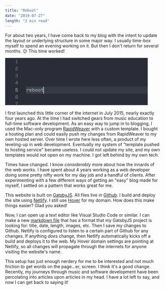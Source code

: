 ```yaml
---
title: "Reboot"
date: "2019-07-27"
length: "2 min read"
---
```


For about two years, I have come back to my blog with the intent to update the layout or underlying structure in some major way. I usually time-box myself to spend an evening working on it. But then I don't return for several months. 😕 This time worked!

![Reboot.](./reboot.gif)

I first launched this little corner of the internet in July 2015, nearly exactly four years ago. At the time I had switched gears from music education to full-time software development. As an easy way to jump in to blogging, I used the Mac-only program [RapidWeaver](https://www.realmacsoftware.com/rapidweaver/) with a custom template. I bought a hosting plan and could easily push my changes from RapidWeaver to my own hosted server. Over time I wrote here less often, a product of my leveling-up in web development. Eventually my system of "template pushed to hosting service" became useless. I could not update my site, and my own templates would not open on my machine. I got left behind by my own tech.

Times have changed. I know _considerably_ more about how the innards of the web works. I have spent about 4 years working as a web developer doing some pretty nifty work for my day job and a handful of clients. After experimenting with a few different ways of getting an "easy" blog made for myself, I settled on a pattern that works great for me.

This website is built on [GatsbyJS](https://www.gatsbyjs.org/). All files live in [Github](https://github.com/). I build and deploy the site using [Netlify](https://www.netlify.com/). I still use [Hover](https://www.hover.com/) for my domain. How does this make things easier? Glad you asked!

Now, I can open up a text editor like Visual Studio Code or similar. I can make a new [markdown file](https://daringfireball.net/projects/markdown/) that has a format that my GatsbyJS project is looking for: title, date, length, images, etc. Then I save my changes to Github. Netlify is configured to listen to a certain part of Github for any changes. If anything _does_ change, then Netlify automatically kicks off a build and deploys it to the web. My Hover domain settings are pointing at Netlify, so all changes will propagate through the internets for anyone visiting the website's name.

This setup has just enough nerdery for me to be interested and not much friction to get words on the page...er, screen. I think it's a good change. Recently, my journeys through music and software development have been percolating into articles upon articles in my head. I have a lot left to say, and now I can get back to saying it!
